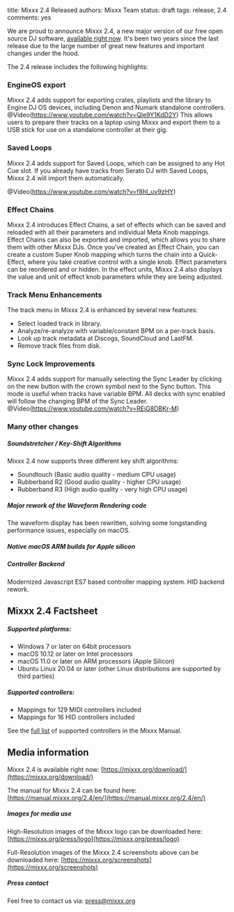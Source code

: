 title: Mixxx 2.4 Released
authors: Mixxx Team
status: draft
tags: release, 2.4
comments: yes


We are proud to announce Mixxx 2.4, a new major version of our free open source DJ software, [available right now](https://mixxx.org/download/). It's been two years since the last release due to the large number of great new features and important changes under the hood.

The 2.4 release includes the following highlights:

### EngineOS export

Mixxx 2.4 adds support for exporting crates, playlists and the library to Engine DJ OS devices, including Denon and Numark standalone controllers.
@Video(https://www.youtube.com/watch?v=Qle9Y1KdD2Y)
This allows users to prepare their tracks on a laptop using Mixxx and export them to a USB stick for use on a standalone controller at their gig.

### Saved Loops

Mixxx 2.4 adds support for Saved Loops, which can be assigned to any Hot Cue slot.
If you already have tracks from Serato DJ with Saved Loops, Mixxx 2.4 will import them automatically.

@Video(https://www.youtube.com/watch?v=f8hI_uv9zHY)

### Effect Chains

Mixxx 2.4 introduces Effect Chains, a set of effects which can be saved and reloaded with all their parameters and individual Meta Knob mappings.
Effect Chains can also be exported and imported, which allows you to share them with other Mixxx DJs.
Once you've created an Effect Chain, you can create a custom Super Knob mapping which turns the chain into a Quick-Effect, where you take creative control with a single knob.
Effect parameters can be reordered and or hidden.
In the effect units, Mixxx 2.4 also displays the value and unit of effect knob parameters while they are being adjusted.

### Track Menu Enhancements

The track menu in Mixxx 2.4 is enhanced by several new features:

- Select loaded track in library.
- Analyze/re-analyze with variable/constant BPM on a per-track basis.
- Look up track metadata at Discogs, SoundCloud and LastFM.
- Remove track files from disk.

### Sync Lock Improvements

Mixxx 2.4 adds support for manually selecting the Sync Leader by clicking on the new button with the crown symbol next to the Sync button.
This mode is useful when tracks have variable BPM.
All decks with sync enabled will follow the changing BPM of the Sync Leader.
@Video(https://www.youtube.com/watch?v=REiG8DBKr-M)

### Many other changes

##### Soundstretcher / Key-Shift Algorithms

Mixxx 2.4 now supports three different key shift algorithms:

- Soundtouch (Basic audio quality - medium CPU usage)
- Rubberband R2 (Good audio quality - higher CPU usage)
- Rubberband R3 (High audio quality - very high CPU usage)

##### Major rework of the Waveform Rendering code

The waveform display has been rewritten, solving some longstanding performance issues, especially on macOS.

##### Native macOS ARM builds for Apple silicon

##### Controller Backend

Modernized Javascript ES7 based controller mapping system.
HID backend rework.

## Mixxx 2.4 Factsheet

##### Supported platforms:

- Windows 7 or later on 64bit processors
- macOS 10.12 or later on Intel processors
- macOS 11.0 or later on ARM processors (Apple Silicon)
- Ubuntu Linux 20.04 or later (other Linux distributions are supported by third parties)

##### Supported controllers:

- Mappings for 129 MIDI controllers included
- Mappings for 16 HID controllers included

See the [full list](https://manual.mixxx.org/2.4/hardware/manuals#controllers) of supported controllers in the Mixxx Manual.

## Media information

Mixxx 2.4 is available right now:
[https://mixxx.org/download/](https://mixxx.org/download/)

The manual for Mixxx 2.4 can be found here:
[https://manual.mixxx.org/2.4/en/](https://manual.mixxx.org/2.4/en/)

##### Images for media use

High-Resolution images of the Mixxx logo can be downloaded here:
[https://mixxx.org/press/logo](https://mixxx.org/press/logo)

Full-Resolution images of the Mixxx 2.4 screenshots above can be downloaded here:
[https://mixxx.org/screenshots](https://mixxx.org/screenshots)

##### Press contact

Feel free to contact us via:
[press@mixxx.org](mailto:press@mixxx.org)
